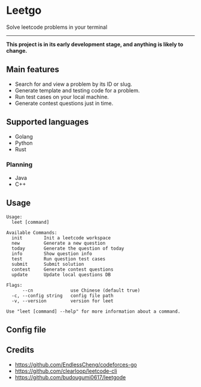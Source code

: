 # Leetgo

Solve leetcode problems in your terminal

---

**This project is in its early development stage, and anything is likely to change.**

## Main features

- Search for and view a problem by its ID or slug.
- Generate template and testing code for a problem.
- Run test cases on your local machine.
- Generate contest questions just in time.

## Supported languages

- Golang
- Python
- Rust

### Planning

- Java
- C++

## Usage
<!-- BEGIN USAGE -->
```
Usage:
  leet [command]

Available Commands:
  init        Init a leetcode workspace
  new         Generate a new question
  today       Generate the question of today
  info        Show question info
  test        Run question test cases
  submit      Submit solution
  contest     Generate contest questions
  update      Update local questions DB

Flags:
      --cn              use Chinese (default true)
  -c, --config string   config file path
  -v, --version         version for leet

Use "leet [command] --help" for more information about a command.
```
<!-- END USAGE -->

## Config file

## Credits

- https://github.com/EndlessCheng/codeforces-go
- https://github.com/clearloop/leetcode-cli
- https://github.com/budougumi0617/leetgode

